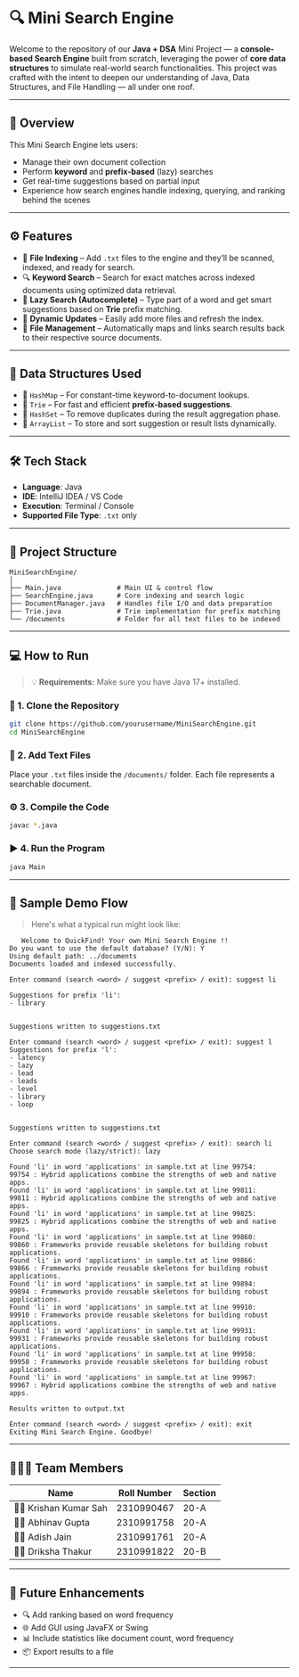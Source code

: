 

# 🔍 Mini Search Engine

Welcome to the repository of our **Java + DSA** Mini Project — a **console-based Search Engine** built from scratch, leveraging the power of **core data structures** to simulate real-world search functionalities. This project was crafted with the intent to deepen our understanding of Java, Data Structures, and File Handling — all under one roof.

---

## 🚀 Overview

This Mini Search Engine lets users:

* Manage their own document collection
* Perform **keyword** and **prefix-based** (lazy) searches
* Get real-time suggestions based on partial input
* Experience how search engines handle indexing, querying, and ranking behind the scenes

---

## ⚙️ Features

* 📝 **File Indexing** – Add `.txt` files to the engine and they’ll be scanned, indexed, and ready for search.
* 🔍 **Keyword Search** – Search for exact matches across indexed documents using optimized data retrieval.
* 🧠 **Lazy Search (Autocomplete)** – Type part of a word and get smart suggestions based on **Trie** prefix matching.
* 🔁 **Dynamic Updates** – Easily add more files and refresh the index.
* 📄 **File Management** – Automatically maps and links search results back to their respective source documents.

---

## 🧩 Data Structures Used

* 🔹 `HashMap` – For constant-time keyword-to-document lookups.
* 🔹 `Trie` – For fast and efficient **prefix-based suggestions**.
* 🔹 `HashSet` – To remove duplicates during the result aggregation phase.
* 🔹 `ArrayList` – To store and sort suggestion or result lists dynamically.

---

## 🛠️ Tech Stack

* **Language**: Java
* **IDE**: IntelliJ IDEA / VS Code
* **Execution**: Terminal / Console
* **Supported File Type**: `.txt` only

---

## 📂 Project Structure

```
MiniSearchEngine/
│
├── Main.java              # Main UI & control flow
├── SearchEngine.java      # Core indexing and search logic
├── DocumentManager.java   # Handles file I/O and data preparation
├── Trie.java              # Trie implementation for prefix matching
└── /documents             # Folder for all text files to be indexed
```

---

## 💻 How to Run

> 💡 **Requirements:** Make sure you have Java 17+ installed.

### 🔧 1. Clone the Repository

```bash
git clone https://github.com/yourusername/MiniSearchEngine.git
cd MiniSearchEngine
```

### 📁 2. Add Text Files

Place your `.txt` files inside the `/documents/` folder. Each file represents a searchable document.

### ⚙️ 3. Compile the Code

```bash
javac *.java
```

### ▶️ 4. Run the Program

```bash
java Main
```

---

## 🧪 Sample Demo Flow

> Here's what a typical run might look like:

```text
   Welcome to QuickFind! Your own Mini Search Engine !!
Do you want to use the default database? (Y/N): Y
Using default path: ../documents
Documents loaded and indexed successfully.

Enter command (search <word> / suggest <prefix> / exit): suggest li

Suggestions for prefix 'li':
- library


Suggestions written to suggestions.txt

Enter command (search <word> / suggest <prefix> / exit): suggest l 
Suggestions for prefix 'l':
- latency
- lazy
- lead
- leads
- level
- library
- loop


Suggestions written to suggestions.txt

Enter command (search <word> / suggest <prefix> / exit): search li
Choose search mode (lazy/strict): lazy

Found 'li' in word 'applications' in sample.txt at line 99754:     
99754 : Hybrid applications combine the strengths of web and native apps.
Found 'li' in word 'applications' in sample.txt at line 99811:     
99811 : Hybrid applications combine the strengths of web and native apps.
Found 'li' in word 'applications' in sample.txt at line 99825:     
99825 : Hybrid applications combine the strengths of web and native apps.
Found 'li' in word 'applications' in sample.txt at line 99860:     
99860 : Frameworks provide reusable skeletons for building robust applications.
Found 'li' in word 'applications' in sample.txt at line 99866:     
99866 : Frameworks provide reusable skeletons for building robust applications.
Found 'li' in word 'applications' in sample.txt at line 99894:     
99894 : Frameworks provide reusable skeletons for building robust applications.
Found 'li' in word 'applications' in sample.txt at line 99910:     
99910 : Frameworks provide reusable skeletons for building robust applications.
Found 'li' in word 'applications' in sample.txt at line 99931:     
99931 : Frameworks provide reusable skeletons for building robust applications.
Found 'li' in word 'applications' in sample.txt at line 99958:     
99958 : Frameworks provide reusable skeletons for building robust applications.
Found 'li' in word 'applications' in sample.txt at line 99967:     
99967 : Hybrid applications combine the strengths of web and native apps.

Results written to output.txt

Enter command (search <word> / suggest <prefix> / exit): exit
Exiting Mini Search Engine. Goodbye!
```

---

## 🧑‍🤝‍🧑 Team Members

| Name                    | Roll Number | Section |
| ----------------------- | ----------- | ------- |
| 👨‍💻 Krishan Kumar Sah | 2310990467  | 20-A    |
| 👨‍💻 Abhinav Gupta     | 2310991758  | 20-A    |
| 👨‍💻 Adish Jain        | 2310991761  | 20-A    |
| 👩‍💻 Driksha Thakur    | 2310991822  | 20-B    |

---

## 📌 Future Enhancements

* 🔍 Add ranking based on word frequency
* 🌐 Add GUI using JavaFX or Swing
* 📊 Include statistics like document count, word frequency
* 📦 Export results to a file

---
